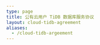 ```yaml
---
type: page
title: 公有云用户 TiDB 数据库服务协议
layout: cloud-tidb-agreement
aliases:
  - /cloud-tidb-argeement
---
```

